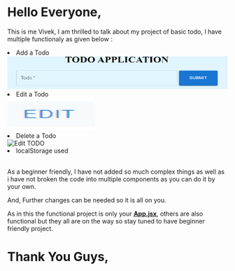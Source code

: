 <h1>Hello Everyone,</h1>
<p>This is me Vivek, I am thrilled to talk about my project of basic todo, I have multiple functionaly as given below : </p>
<li>
  Add a Todo
</li>
<img alt="Add TODO", src="https://github.com/foreverDEVVivek/TODO/blob/master/assets/res/Screenshot%202024-07-26%20201958.png" width="1500px" height="75px">
<li>
  Edit a Todo
</li>
<img alt="Edit TODO", src="https://github.com/foreverDEVVivek/TODO/blob/master/assets/res/Screenshot 2024-07-26 202601.png" width="200px" height="75px">
<li>
  Delete a Todo
</li>
<img alt="Edit TODO", src="https://github.com/foreverDEVVivek/TODO/blob/master/assets/res/Screenshot 2024-07-26 202555" width="200px" height="75px">
<li>
  localStorage used
</li>
<br>
<p>As a beginner friendly, I have not added so much complex things as well as i have not broken the code into multiple components as you can do it by your own.</p>
<p>And, Further changes can be needed so it is all on you.</p>
<p>As in this the functional project is only your <span><b><u>App.jsx</u></b></span>, others are also functional but they all are on the way so stay tuned to have beginner friendly project.</p>

<h1>Thank You Guys,</h1>
